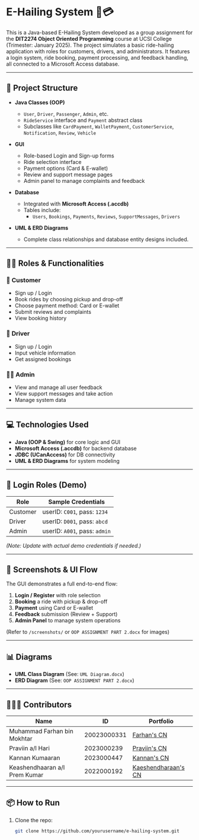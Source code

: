 # E-Hailing System 🚗💳

This is a Java-based E-Hailing System developed as a group assignment for the **DIT2274 Object Oriented Programming** course at UCSI College (Trimester: January 2025). The project simulates a basic ride-hailing application with roles for customers, drivers, and administrators. It features a login system, ride booking, payment processing, and feedback handling, all connected to a Microsoft Access database.

---

## 📁 Project Structure

- **Java Classes (OOP)**
  - `User`, `Driver`, `Passenger`, `Admin`, etc.
  - `RideService` interface and `Payment` abstract class
  - Subclasses like `CardPayment`, `WalletPayment`, `CustomerService`, `Notification`, `Review`, `Vehicle`

- **GUI**
  - Role-based Login and Sign-up forms
  - Ride selection interface
  - Payment options (Card & E-wallet)
  - Review and support message pages
  - Admin panel to manage complaints and feedback

- **Database**
  - Integrated with **Microsoft Access (.accdb)**
  - Tables include:
    - `Users`, `Bookings`, `Payments`, `Reviews`, `SupportMessages`, `Drivers`

- **UML & ERD Diagrams**
  - Complete class relationships and database entity designs included.

---

## 🧑‍💻 Roles & Functionalities

### 👤 **Customer**
- Sign up / Login
- Book rides by choosing pickup and drop-off
- Choose payment method: Card or E-wallet
- Submit reviews and complaints
- View booking history

### 🚖 **Driver**
- Sign up / Login
- Input vehicle information
- Get assigned bookings

### 👨‍💼 **Admin**
- View and manage all user feedback
- View support messages and take action
- Manage system data

---

## 💻 Technologies Used

- **Java (OOP & Swing)** for core logic and GUI
- **Microsoft Access (.accdb)** for backend database
- **JDBC (UCanAccess)** for DB connectivity
- **UML & ERD Diagrams** for system modeling

---

## 🔐 Login Roles (Demo)

| Role    | Sample Credentials |
|---------|--------------------|
| Customer | userID: `C001`, pass: `1234` |
| Driver   | userID: `D001`, pass: `abcd` |
| Admin    | userID: `A001`, pass: `admin` |

*(Note: Update with actual demo credentials if needed.)*

---

## 📸 Screenshots & UI Flow

The GUI demonstrates a full end-to-end flow:

1. **Login / Register** with role selection
2. **Booking** a ride with pickup & drop-off
3. **Payment** using Card or E-wallet
4. **Feedback** submission (Review + Support)
5. **Admin Panel** to manage system operations

(Refer to `/screenshots/` or `OOP ASSIGNMENT PART 2.docx` for images)

---

## 📊 Diagrams

- **UML Class Diagram** (See: `UML Diagram.docx`)
- **ERD Diagram** (See: `OOP ASSIGNMENT PART 2.docx`)

---

## 🧑‍🤝‍🧑 Contributors

| Name                  | ID           | Portfolio |
|-----------------------|--------------|-----------|
| Muhammad Farhan bin Mokhtar | 20023000331 | [Farhan's CN](https://www.thecn.com/MM4290/section/showcase/6818bca1c174a0148908d4dc) |
| Praviin a/l Hari      | 2023000239   | [Praviin's CN](https://www.thecn.com/PH643/section/showcase/6818ca4ab147cb80a00a3bd1) |
| Kannan Kumaaran       | 2023000447   | [Kannan's CN](https://www.thecn.com/KR1222/section/showcase/6818bd8f6aadc0086403db82) |
| Keashendhaaran a/l Prem Kumar | 2022000192 | [Kaeshendharaan's CN](https://www.thecn.com/KA1152/section/showcase/6818b9fe4a5f53796f09aa24) |

---

## 📦 How to Run

1. Clone the repo:
   ```bash
   git clone https://github.com/yourusername/e-hailing-system.git
